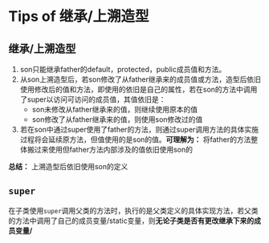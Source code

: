 # Tips of 继承/上溯造型
## 继承/上溯造型
1. son只能继承father的default，protected，public成员值和方法。
2. 从son上溯造型后，若son修改了从father继承来的成员值或方法，造型后依旧使用修改后的值和方法，即使用的依旧是自己的属性，若在son的方法中调用了super以访问可访问的成员值，其值依旧是：
   - son未修改从father继承来的值，则继续使用原本的值
   - son修改了从father继承来的值，则使用son修改过的值
3. 若在son中通过super使用了father的方法，则通过super调用方法的具体实施过程将会延续原方法，但值使用的是son的值。**可理解为：** 将father的方法整体搬过来使用但father方法内部涉及的值依旧使用son的

**总结：** 上溯造型后依旧使用son的定义

## `super`
在子类使用`super`调用父类的方法时，执行的是父类定义的具体实现方法，若父类的方法中调用了自己的成员变量/static变量，则**无论子类是否有更改继承下来的成员变量/**